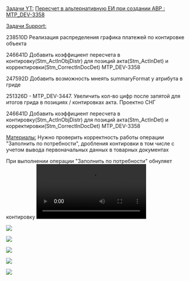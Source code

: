 <u>Задачи YT:</u>
[Пересчет в альтернативную ЕИ при создании АВР : MTP_DEV-3358](https://yt.surgutneftegas.ru:4443/issue/MTP_DEV-3358)

<u>Задачи Support:</u>
<p>238510D Реализация распределения графика платежей по контировке объекта</p>
<p>246641D Добавить коэффициент пересчета в контировку(Stm_ActInObjDistr)  для позиций акта(Stm_ActInDet) и корректировки(Stm_CorrectInDocDet) MTP_DEV-3358</p>
<p>247592D Добавить возможность мнеять summaryFormat у атрибута в гриде</p>
<p>251326D - MTP_DEV-3447. Увеличить кол-во цифр после запятой для итогов грида в позициях / контировках акта. Проектно СНГ</p>
<p>246641D Добавить коэффициент пересчета в контировку(Stm_ActInObjDistr)  для позиций акта(Stm_ActInDet) и корректировки(Stm_CorrectInDocDet) MTP_DEV-3358</p>

<u>Материалы:</u>
Нужно проверить корректность работы операции "Заполнить по потребности", дробления контировки в том числе с учетом вывода первоначальных данных в товарных документах

При выполнении операции "Заполнить по потребности" обнуляет контировку
![](При%20выполнении%20операции%20заполнить%20по%20потребности%20обнуляет%20контировку.mp4)

![](Pasted%20image%2020250923185241.png)

![](Pasted%20image%2020250923185316.png)

![](Pasted%20image%2020250923185713.png)

![](Pasted%20image%2020250923185801.png)

![](Pasted%20image%2020251017100019.png)

